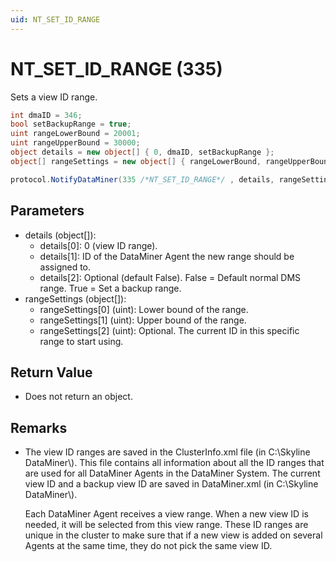 ```yaml
---
uid: NT_SET_ID_RANGE
---
```


# NT_SET_ID_RANGE (335)

Sets a view ID range.

```csharp
int dmaID = 346;
bool setBackupRange = true;
uint rangeLowerBound = 20001;
uint rangeUpperBound = 30000;
object details = new object[] { 0, dmaID, setBackupRange };
object[] rangeSettings = new object[] { rangeLowerBound, rangeUpperBound };

protocol.NotifyDataMiner(335 /*NT_SET_ID_RANGE*/ , details, rangeSettings);
```

## Parameters

- details (object[]):
  - details[0]: 0 (view ID range).
  - details[1]: ID of the DataMiner Agent the new range should be assigned to.
  - details[2]: Optional (default False). False = Default normal DMS range. True = Set a backup range.
- rangeSettings (object[]):
  - rangeSettings[0] (uint): Lower bound of the range.
  - rangeSettings[1] (uint): Upper bound of the range.
  - rangeSettings[2] (uint): Optional. The current ID in this specific range to start using.

## Return Value

- Does not return an object.

## Remarks

- The view ID ranges are saved in the ClusterInfo.xml file (in C:\Skyline DataMiner\\). This file contains all information about all the ID ranges that are used for all DataMiner Agents in the DataMiner System. The current view ID and a backup view ID are saved in DataMiner.xml (in C:\Skyline DataMiner\\).

  Each DataMiner Agent receives a view range. When a new view ID is needed, it will be selected from this view range. These ID ranges are unique in the cluster to make sure that if a new view is added on several Agents at the same time, they do not pick the same view ID.
